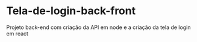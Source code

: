 # Tela-de-login-back-front
Projeto back-end com criação da API em node e a criação da tela de login em react
